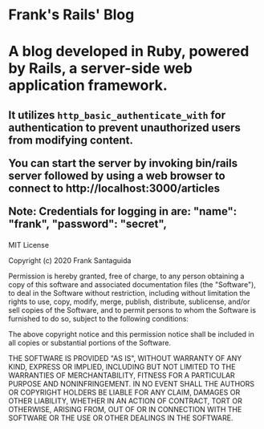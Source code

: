 # Frank's Rails' Blog
<h1>A blog developed in Ruby, powered by Rails, a server-side web application framework.</h1>

<h2>It utilizes <code>http_basic_authenticate_with</code> for authentication to prevent unauthorized users from modifying content.

You can start the server by invoking bin/rails server followed by using a web browser to connect to http://localhost:3000/articles


Note:
Credentials for logging in are: "name": "frank", "password": "secret",
<br></h2>
MIT License

Copyright (c) 2020 Frank Santaguida

Permission is hereby granted, free of charge, to any person obtaining a copy
of this software and associated documentation files (the "Software"), to deal
in the Software without restriction, including without limitation the rights
to use, copy, modify, merge, publish, distribute, sublicense, and/or sell
copies of the Software, and to permit persons to whom the Software is
furnished to do so, subject to the following conditions:

The above copyright notice and this permission notice shall be included in all
copies or substantial portions of the Software.

THE SOFTWARE IS PROVIDED "AS IS", WITHOUT WARRANTY OF ANY KIND, EXPRESS OR
IMPLIED, INCLUDING BUT NOT LIMITED TO THE WARRANTIES OF MERCHANTABILITY,
FITNESS FOR A PARTICULAR PURPOSE AND NONINFRINGEMENT. IN NO EVENT SHALL THE
AUTHORS OR COPYRIGHT HOLDERS BE LIABLE FOR ANY CLAIM, DAMAGES OR OTHER
LIABILITY, WHETHER IN AN ACTION OF CONTRACT, TORT OR OTHERWISE, ARISING FROM,
OUT OF OR IN CONNECTION WITH THE SOFTWARE OR THE USE OR OTHER DEALINGS IN THE
SOFTWARE.
